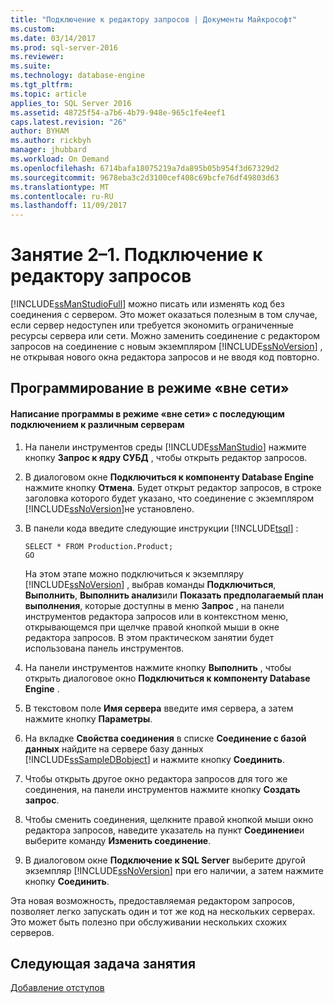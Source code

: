 ```yaml
---
title: "Подключение к редактору запросов | Документы Майкрософт"
ms.custom: 
ms.date: 03/14/2017
ms.prod: sql-server-2016
ms.reviewer: 
ms.suite: 
ms.technology: database-engine
ms.tgt_pltfrm: 
ms.topic: article
applies_to: SQL Server 2016
ms.assetid: 48725f54-a7b6-4b79-948e-965c1fe4eef1
caps.latest.revision: "26"
author: BYHAM
ms.author: rickbyh
manager: jhubbard
ms.workload: On Demand
ms.openlocfilehash: 6714bafa18075219a7da895b05b954f3d67329d2
ms.sourcegitcommit: 9678eba3c2d3100cef408c69bcfe76df49803d63
ms.translationtype: MT
ms.contentlocale: ru-RU
ms.lasthandoff: 11/09/2017
---
```

# <a name="lesson-2-1---connecting-with-query-editor"></a>Занятие 2–1. Подключение к редактору запросов
[!INCLUDE[ssManStudioFull](../../includes/ssmanstudiofull-md.md)] можно писать или изменять код без соединения с сервером. Это может оказаться полезным в том случае, если сервер недоступен или требуется экономить ограниченные ресурсы сервера или сети. Можно заменить соединение с редактором запросов на соединение с новым экземпляром [!INCLUDE[ssNoVersion](../../includes/ssnoversion-md.md)] , не открывая нового окна редактора запросов и не вводя код повторно.  
  
## <a name="coding-offline"></a>Программирование в режиме «вне сети»  
  
#### <a name="to-write-code-offline-and-then-connect-to-different-servers"></a>Написание программы в режиме «вне сети» с последующим подключением к различным серверам  
  
1.  На панели инструментов среды [!INCLUDE[ssManStudio](../../includes/ssmanstudio-md.md)] нажмите кнопку **Запрос к ядру СУБД** , чтобы открыть редактор запросов.  
  
2.  В диалоговом окне **Подключиться к компоненту Database Engine** нажмите кнопку **Отмена**. Будет открыт редактор запросов, в строке заголовка которого будет указано, что соединение с экземпляром [!INCLUDE[ssNoVersion](../../includes/ssnoversion-md.md)]не установлено.  
  
3.  В панели кода введите следующие инструкции [!INCLUDE[tsql](../../includes/tsql-md.md)] :  
  
    ```  
    SELECT * FROM Production.Product;  
    GO  
    ```  
  
    На этом этапе можно подключиться к экземпляру [!INCLUDE[ssNoVersion](../../includes/ssnoversion-md.md)] , выбрав команды **Подключиться**, **Выполнить**, **Выполнить анализ**или **Показать предполагаемый план выполнения**, которые доступны в меню **Запрос** , на панели инструментов редактора запросов или в контекстном меню, открывающемся при щелчке правой кнопкой мыши в окне редактора запросов. В этом практическом занятии будет использована панель инструментов.  
  
4.  На панели инструментов нажмите кнопку **Выполнить** , чтобы открыть диалоговое окно **Подключиться к компоненту Database Engine** .  
  
5.  В текстовом поле **Имя сервера** введите имя сервера, а затем нажмите кнопку **Параметры**.  
  
6.  На вкладке **Свойства соединения** в списке **Соединение с базой данных** найдите на сервере базу данных [!INCLUDE[ssSampleDBobject](../../includes/sssampledbobject-md.md)] и нажмите кнопку **Соединить**.  
  
7.  Чтобы открыть другое окно редактора запросов для того же соединения, на панели инструментов нажмите кнопку **Создать запрос**.  
  
8.  Чтобы сменить соединения, щелкните правой кнопкой мыши окно редактора запросов, наведите указатель на пункт **Соединение**и выберите команду **Изменить соединение**.  
  
9. В диалоговом окне **Подключение к SQL Server** выберите другой экземпляр [!INCLUDE[ssNoVersion](../../includes/ssnoversion-md.md)] при его наличии, а затем нажмите кнопку **Соединить**.  
  
Эта новая возможность, предоставляемая редактором запросов, позволяет легко запускать один и тот же код на нескольких серверах. Это может быть полезно при обслуживании нескольких схожих серверов.  
  
## <a name="next-task-in-lesson"></a>Следующая задача занятия  
[Добавление отступов](../../tools/sql-server-management-studio/lesson-2-2-adding-indentation.md)  
  
  
  
